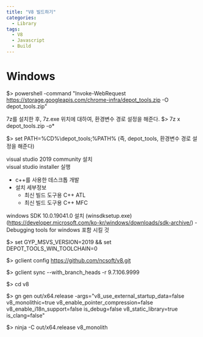 ```yaml
---
title: "V8 빌드하기"
categories:
  - Library
tags:
  - V8
  - Javascript
  - Build
---
```


# Windows

$> powershell -command "Invoke-WebRequest https://storage.googleapis.com/chrome-infra/depot_tools.zip -O depot_tools.zip"

7z를 설치한 후, 7z.exe 위치에 대하여, 환경변수 경로 설정을 해준다.
$> 7z x depot_tools.zip -o*

$> set PATH=%CD%\depot_tools;%PATH% (즉, depot_tools, 환경변수 경로 설정을 해준다)

visual studio 2019 community 설치  
visual studio installer 실행 
  - c++를 사용한 데스크톱 개발
  - 설치 세부정보
    - 최신 빌드 도구용 C++ ATL
    - 최신 빌드 도구용 C++ MFC

windows SDK 10.0.19041.0 설치  (winsdksetup.exe)
(https://developer.microsoft.com/ko-kr/windows/downloads/sdk-archive/)
-Debugging tools for windows 포함 시킬 것

$> set GYP_MSVS_VERSION=2019 && set DEPOT_TOOLS_WIN_TOOLCHAIN=0

$> gclient config https://github.com/ncsoft/v8.git

$> gclient sync --with_branch_heads -r 9.7.106.9999

$> cd v8

$> gn gen out/x64.release -args="v8_use_external_startup_data=false v8_monolithic=true v8_enable_pointer_compression=false v8_enable_i18n_support=false is_debug=false v8_static_library=true is_clang=false"

$> ninja -C out/x64.release v8_monolith

